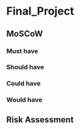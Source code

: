 # Final_Project


## MoSCoW 

### Must have
### Should have
### Could have
### Would have

## Risk Assessment

